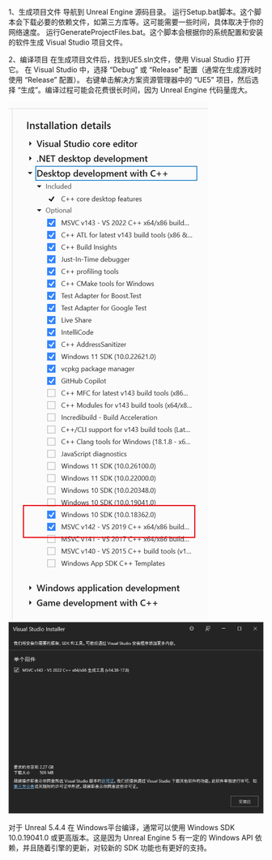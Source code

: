 1、生成项目文件
导航到 Unreal Engine 源码目录。
运行Setup.bat脚本。这个脚本会下载必要的依赖文件，如第三方库等。这可能需要一些时间，具体取决于你的网络速度。
运行GenerateProjectFiles.bat。这个脚本会根据你的系统配置和安装的软件生成 Visual Studio 项目文件。

2、编译项目
在生成项目文件后，找到UE5.sln文件，使用 Visual Studio 打开它。
在 Visual Studio 中，选择 “Debug” 或 “Release” 配置（通常在生成游戏时使用 “Release” 配置）。
右键单击解决方案资源管理器中的 “UE5” 项目，然后选择 “生成”。编译过程可能会花费很长时间，因为 Unreal Engine 代码量庞大。

![](https://raw.githubusercontent.com/HushengStudent/myUnreal/refs/heads/main/Doc/1.build%20engine/vs_install1.png)
![](https://raw.githubusercontent.com/HushengStudent/myUnreal/refs/heads/main/Doc/1.build%20engine/vs_install2.png)

对于 Unreal 5.4.4 在 Windows平台编译，通常可以使用 Windows SDK 10.0.19041.0 或更高版本。这是因为 Unreal Engine 5 有一定的 Windows API 依赖，并且随着引擎的更新，对较新的 SDK 功能也有更好的支持。
